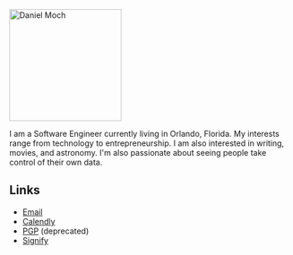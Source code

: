 <img src="https://www.danielmoch.com/assets/avatar.jpg" id="logo" alt="Daniel Moch" width="200" height="200">

I am a Software Engineer currently living in Orlando, Florida.
My interests range from technology to entrepreneurship.
I am also interested in writing, movies, and astronomy.
I'm also passionate about seeing people take control of their own
data.

## Links
- [Email](mailto:daniel@danielmoch.com)
- [Calendly](https://calendly.com/djmoch)
- [PGP](https://www.danielmoch.com/static/gpg.asc) (deprecated)
- [Signify](https://www.danielmoch.com/static/djmoch-signify.pub)
